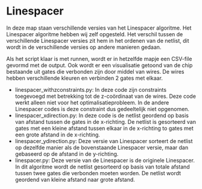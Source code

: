 # Linespacer
In deze map staan verschillende versies van het Linespacer algoritme. Het Linespacer algoritme hebben wij zelf opgesteld. Het verschil tussen de verschillende Linespacer versies zit hem in het ordenen van de netlist, dit wordt in de verschillende versies op andere manieren gedaan.

Als het script klaar is met runnen, wordt er in hetzelfde mapje een CSV-file gevormd met de output. Ook wordt er een visualisatie getoond van de chip bestaande uit gates die verbonden zijn door middel van wires. De wires hebben verschillende kleuren en verbinden 2 gates met elkaar.

* linespacer_withzconstraints.py: In deze code zijn constraints toegevoegd met betrekking tot de z-coördinaat van de wires. Deze code werkt alleen niet voor het optimalisatieprobleem. In de andere Linespacer codes is deze constraint dus gedeeltelijk niet opgenomen.
* linespacer_xdirection.py: In deze code is de netlist geordend op basis van afstand tussen de gates in de x-richting. De netlist is gesorteerd van gates met een kleine afstand tussen elkaar in de x-richting to gates met een grote afstand in de x-richting.
* linespacer_ydirection.py: Deze versie van Linespacer sorteert de netlist op dezelfde manier als de bovenstaande Linespacer versie, maar dan gebaseerd op de afstand in de y-richting.
* linespacer.py: Deze versie van de Linespacer is de originele Linespacer. In dit algoritme wordt de netlist gesorteerd op basis van totale afstand tussen twee gates die verbonden moeten worden. De netlist wordt geordend van kleine afstand naar grote afstand.